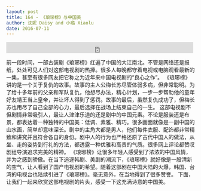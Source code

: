 ```yaml
---
layout: post
title: 164 - 《琅琊榜》与中国美
author: 沈妮 Daisy and 小璐 Xiaolu
date: 2016-07-11
---
```


<iframe src="https://archive.org/embed/slowchinese_201909/Slow_Chinese_164.mp3" width="500" height="30" frameborder="0" webkitallowfullscreen="true" mozallowfullscreen="true" allowfullscreen></iframe>

前一段时间，一部古装剧《琅琊榜》红遍了中国的大江南北。不管是网络还是报纸，处处可见人们对这部电视剧的热捧。很多人每晚都守着电视或电脑观看最新的一集，甚至有很多网友把它称之为近年来中国电视剧的“良心之作”。
《琅琊榜》讲的是一个关于复仇的故事。故事的主人公梅长苏尽管体弱多病，但非常聪明。为了给十多年前的父亲和军队复仇，他想尽办法，精心计划，一步一步帮助他的童年好友靖王当上皇帝，并让坏人得到了惩罚。故事的最后，虽然复仇成功了，但梅长苏也用尽了自己全部的心力，最后选择在战场上结束自己的一生。
这部电视剧不但剧情非常吸引人，最让人津津乐道的还是剧中的中国元素。不论是服装还是布景，都表达着一种独特的中国美：低调、素雅、精巧。很多画面就像是一副中国的山水画，简单却意味深长。剧中的主角大都是男人，他们每件衣服、配饰都非常精致和讲究并且符合各自的身份。剧中人的行为也严格还原了古代中国人的做法，从坐、走的姿势到行礼的方法，都透露一种优雅和高贵的气质。很多网上评论都赞叹剧组导演追求完美的精神。
《琅琊榜》让很多年轻人感受到了浓浓的中国风情，并为之感到骄傲。在当下追逐韩剧、美剧的潮流下，《琅琊榜》就好像是一股清新的空气，让人看到了国产电视剧的希望。随着这部剧在中国大陆的火爆，韩国、台湾的电视台也陆续引进了《琅琊榜》。毫无意外，在当地得到了很多赞誉。 下面，让我们一起来欣赏这部电视剧的片头，感受一下这充满诗意的中国美。

